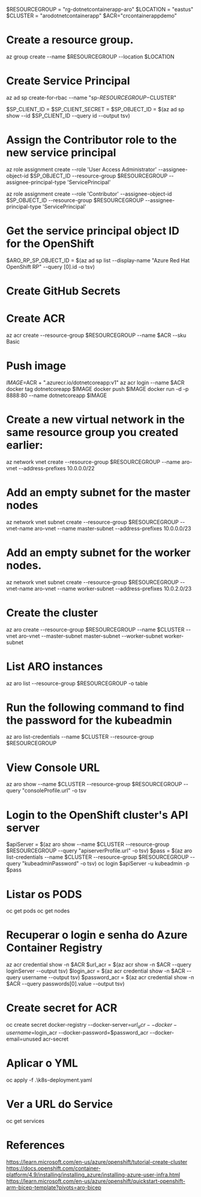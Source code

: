 $RESOURCEGROUP = "rg-dotnetcontainerapp-aro"
$LOCATION = "eastus"
$CLUSTER = "arodotnetcontainerapp"
$ACR="crcontainerappdemo"

# Create a resource group.
az group create --name $RESOURCEGROUP --location $LOCATION

# Create Service Principal
az ad sp create-for-rbac --name "sp-$RESOURCEGROUP-$CLUSTER"

$SP_CLIENT_ID = <appId>
$SP_CLIENT_SECRET = <password>
$SP_OBJECT_ID = $(az ad sp show --id $SP_CLIENT_ID  --query id --output tsv)

# Assign the Contributor role to the new service principal 
az role assignment create --role 'User Access Administrator' --assignee-object-id $SP_OBJECT_ID --resource-group $RESOURCEGROUP --assignee-principal-type 'ServicePrincipal'

az role assignment create --role 'Contributor' --assignee-object-id $SP_OBJECT_ID --resource-group $RESOURCEGROUP --assignee-principal-type 'ServicePrincipal'

# Get the service principal object ID for the OpenShift
$ARO_RP_SP_OBJECT_ID = $(az ad sp list --display-name "Azure Red Hat OpenShift RP" --query [0].id -o tsv)


# Create GitHub Secrets


# Create ACR
az acr create --resource-group $RESOURCEGROUP --name $ACR --sku Basic

# Push image
$IMAGE=$ACR + ".azurecr.io/dotnetcoreapp:v1"
az acr login --name $ACR
docker tag dotnetcoreapp $IMAGE
docker push $IMAGE
docker run -d -p 8888:80 --name dotnetcoreapp $IMAGE

# Create a new virtual network in the same resource group you created earlier:
az network vnet create --resource-group $RESOURCEGROUP --name aro-vnet --address-prefixes 10.0.0.0/22

# Add an empty subnet for the master nodes
az network vnet subnet create --resource-group $RESOURCEGROUP --vnet-name aro-vnet --name master-subnet --address-prefixes 10.0.0.0/23

# Add an empty subnet for the worker nodes.
az network vnet subnet create --resource-group $RESOURCEGROUP --vnet-name aro-vnet --name worker-subnet --address-prefixes 10.0.2.0/23

# Create the cluster
az aro create --resource-group $RESOURCEGROUP --name $CLUSTER --vnet aro-vnet --master-subnet master-subnet --worker-subnet worker-subnet

# List ARO instances
az aro list --resource-group $RESOURCEGROUP -o table

# Run the following command to find the password for the kubeadmin
az aro list-credentials --name $CLUSTER --resource-group $RESOURCEGROUP

# View Console URL
az aro show --name $CLUSTER --resource-group $RESOURCEGROUP --query "consoleProfile.url" -o tsv

# Login to the OpenShift cluster's API server
$apiServer = $(az aro show --name $CLUSTER --resource-group $RESOURCEGROUP --query "apiserverProfile.url" -o tsv)
$pass = $(az aro list-credentials --name $CLUSTER --resource-group $RESOURCEGROUP --query "kubeadminPassword" -o tsv)
oc login $apiServer -u kubeadmin -p $pass

# Listar os PODS
oc get pods
oc get nodes

# Recuperar o login e senha do Azure Container Registry
az acr credential show -n $ACR
$url_acr = $(az acr show -n $ACR --query loginServer --output tsv)
$login_acr = $(az acr credential show -n $ACR --query username --output tsv)
$password_acr = $(az acr credential show -n $ACR --query passwords[0].value --output tsv)

# Create secret for ACR
oc create secret docker-registry --docker-server=$url_acr --docker-username=$login_acr --docker-password=$password_acr --docker-email=unused acr-secret

# Aplicar o YML
oc apply -f .\k8s-deployment.yaml

# Ver a URL do Service
oc get services

# References
https://learn.microsoft.com/en-us/azure/openshift/tutorial-create-cluster
https://docs.openshift.com/container-platform/4.9/installing/installing_azure/installing-azure-user-infra.html
https://learn.microsoft.com/en-us/azure/openshift/quickstart-openshift-arm-bicep-template?pivots=aro-bicep
